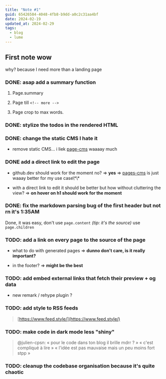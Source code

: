 ```yaml
---
title: "Note #1"
guid: 65426584-4048-4fb8-b9dd-a0c2c31aa4bf
date: 2024-02-19
updated_at: 2024-02-29
tags:
  - blog
  - lume
---
```


## First note wow

why? because I need more than a landing page

### DONE: asap add a summary function

1.  Page.summary

2.  Page till `<!-- more -->`

3.  Page crop to max words.

### DONE: stylize the todos in the rendered HTML

### DONE: change the static CMS I hate it

- remove static CMS... i liek [page-cms](https://github.com/pages-cms/pages-cms) waaaay much

### DONE add a direct link to edit the page

- github.dev should work for the moment no? => **yes** => [pages-cms](<[https://github.com/pages-cms/pages-cms](https://github.com/pages-cms/pages-cms)**>) is just waaay better for my use case\*\*

- with a direct link to edit it should be better but how without cluttering the view? => **on hover on h1 should work for the moment**

### DONE: fix the markdown parsing bug of the first header but not rn it's 1:35AM

Done, it was easy, don't use `page.content` _(tip: it's the source)_ use `page.children`

### TODO: add a link on every page to the source of the page

- what to do with generated pages => **dunno don't care, is it really important?**

- in the footer? => **might be the best**

### TODO: add embed external links that fetch their preview + og data

- new remark / rehype plugin ?

### TODO: add style to RSS feeds

> [https://www.feed.style/](https://www.feed.style/)

### TODO: make code in dark mode less "shiny"

> @julien-cpsn:
> « pour le code dans ton blog il brille mdrr ? »
> « c'est compliqué à lire »
> « l'idée est pas mauvaise mais un peu moins fort stpp »

### TODO: cleanup the codebase organisation because it's quite chaotic
